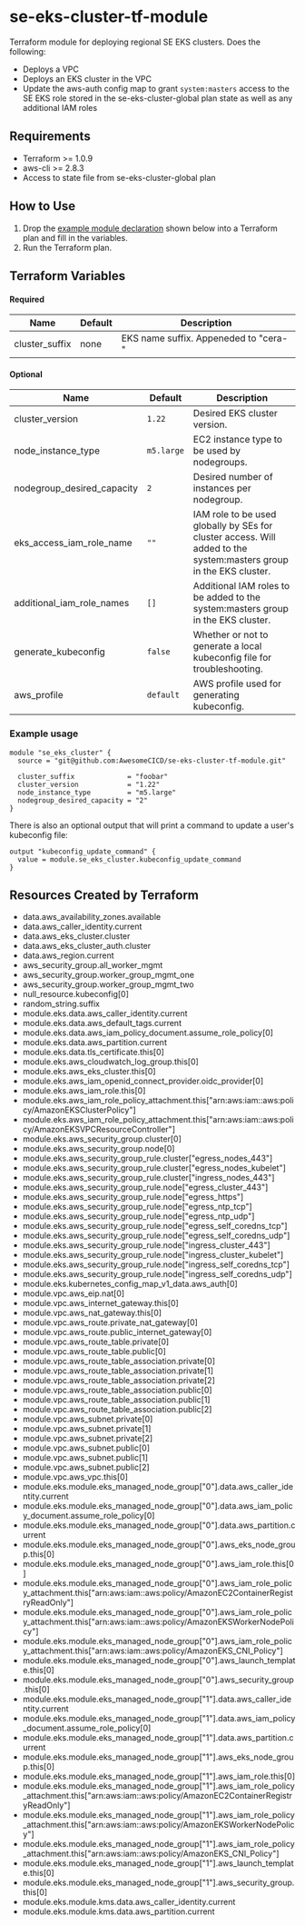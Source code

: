 # se-eks-cluster-tf-module
Terraform module for deploying regional SE EKS clusters.  Does the following:
- Deploys a VPC
- Deploys an EKS cluster in the VPC
- Update the aws-auth config map to grant `system:masters` access to the SE EKS role stored in the se-eks-cluster-global plan state as well as any additional IAM roles

## Requirements

- Terraform >= 1.0.9
- aws-cli >= 2.8.3
- Access to state file from se-eks-cluster-global plan

## How to Use

1. Drop the [example module declaration](#example-usage) shown below into a Terraform plan and fill in the variables.
2. Run the Terraform plan.


## Terraform Variables

#### Required

| Name | Default | Description|
|------|---------|------------|
|cluster_suffix| none | EKS name suffix.  Appeneded to "cera-"|


#### Optional

| Name | Default | Description|
|------|---------|------------|
|cluster_version | `1.22` | Desired EKS cluster version.|
|node_instance_type|`m5.large`|EC2 instance type to be used by nodegroups.|
|nodegroup_desired_capacity|`2`|Desired number of instances per nodegroup.|
|eks_access_iam_role_name|`""`|IAM role to be used globally by SEs for cluster access. Will added to the system:masters group in the EKS cluster.|
|additional_iam_role_names|`[]`|Additional IAM roles to be added to the system:masters group in the EKS cluster.|
|generate_kubeconfig| `false` | Whether or not to generate a local kubeconfig file for troubleshooting. |
|aws_profile| `default` | AWS profile used for generating kubeconfig. |


### Example usage


```hcl
module "se_eks_cluster" {
  source = "git@github.com:AwesomeCICD/se-eks-cluster-tf-module.git"

  cluster_suffix             = "foobar"
  cluster_version            = "1.22"
  node_instance_type         = "m5.large"
  nodegroup_desired_capacity = "2"
}
```

There is also an optional output that will print a command to update a user's kubeconfig file:

```hcl
output "kubeconfig_update_command" {
  value = module.se_eks_cluster.kubeconfig_update_command
}
```


## Resources Created by Terraform

- data.aws_availability_zones.available
- data.aws_caller_identity.current
- data.aws_eks_cluster.cluster
- data.aws_eks_cluster_auth.cluster
- data.aws_region.current
- aws_security_group.all_worker_mgmt
- aws_security_group.worker_group_mgmt_one
- aws_security_group.worker_group_mgmt_two
- null_resource.kubeconfig[0]
- random_string.suffix
- module.eks.data.aws_caller_identity.current
- module.eks.data.aws_default_tags.current
- module.eks.data.aws_iam_policy_document.assume_role_policy[0]
- module.eks.data.aws_partition.current
- module.eks.data.tls_certificate.this[0]
- module.eks.aws_cloudwatch_log_group.this[0]
- module.eks.aws_eks_cluster.this[0]
- module.eks.aws_iam_openid_connect_provider.oidc_provider[0]
- module.eks.aws_iam_role.this[0]
- module.eks.aws_iam_role_policy_attachment.this["arn:aws:iam::aws:policy/AmazonEKSClusterPolicy"]
- module.eks.aws_iam_role_policy_attachment.this["arn:aws:iam::aws:policy/AmazonEKSVPCResourceController"]
- module.eks.aws_security_group.cluster[0]
- module.eks.aws_security_group.node[0]
- module.eks.aws_security_group_rule.cluster["egress_nodes_443"]
- module.eks.aws_security_group_rule.cluster["egress_nodes_kubelet"]
- module.eks.aws_security_group_rule.cluster["ingress_nodes_443"]
- module.eks.aws_security_group_rule.node["egress_cluster_443"]
- module.eks.aws_security_group_rule.node["egress_https"]
- module.eks.aws_security_group_rule.node["egress_ntp_tcp"]
- module.eks.aws_security_group_rule.node["egress_ntp_udp"]
- module.eks.aws_security_group_rule.node["egress_self_coredns_tcp"]
- module.eks.aws_security_group_rule.node["egress_self_coredns_udp"]
- module.eks.aws_security_group_rule.node["ingress_cluster_443"]
- module.eks.aws_security_group_rule.node["ingress_cluster_kubelet"]
- module.eks.aws_security_group_rule.node["ingress_self_coredns_tcp"]
- module.eks.aws_security_group_rule.node["ingress_self_coredns_udp"]
- module.eks.kubernetes_config_map_v1_data.aws_auth[0]
- module.vpc.aws_eip.nat[0]
- module.vpc.aws_internet_gateway.this[0]
- module.vpc.aws_nat_gateway.this[0]
- module.vpc.aws_route.private_nat_gateway[0]
- module.vpc.aws_route.public_internet_gateway[0]
- module.vpc.aws_route_table.private[0]
- module.vpc.aws_route_table.public[0]
- module.vpc.aws_route_table_association.private[0]
- module.vpc.aws_route_table_association.private[1]
- module.vpc.aws_route_table_association.private[2]
- module.vpc.aws_route_table_association.public[0]
- module.vpc.aws_route_table_association.public[1]
- module.vpc.aws_route_table_association.public[2]
- module.vpc.aws_subnet.private[0]
- module.vpc.aws_subnet.private[1]
- module.vpc.aws_subnet.private[2]
- module.vpc.aws_subnet.public[0]
- module.vpc.aws_subnet.public[1]
- module.vpc.aws_subnet.public[2]
- module.vpc.aws_vpc.this[0]
- module.eks.module.eks_managed_node_group["0"].data.aws_caller_identity.current
- module.eks.module.eks_managed_node_group["0"].data.aws_iam_policy_document.assume_role_policy[0]
- module.eks.module.eks_managed_node_group["0"].data.aws_partition.current
- module.eks.module.eks_managed_node_group["0"].aws_eks_node_group.this[0]
- module.eks.module.eks_managed_node_group["0"].aws_iam_role.this[0]
- module.eks.module.eks_managed_node_group["0"].aws_iam_role_policy_attachment.this["arn:aws:iam::aws:policy/AmazonEC2ContainerRegistryReadOnly"]
- module.eks.module.eks_managed_node_group["0"].aws_iam_role_policy_attachment.this["arn:aws:iam::aws:policy/AmazonEKSWorkerNodePolicy"]
- module.eks.module.eks_managed_node_group["0"].aws_iam_role_policy_attachment.this["arn:aws:iam::aws:policy/AmazonEKS_CNI_Policy"]
- module.eks.module.eks_managed_node_group["0"].aws_launch_template.this[0]
- module.eks.module.eks_managed_node_group["0"].aws_security_group.this[0]
- module.eks.module.eks_managed_node_group["1"].data.aws_caller_identity.current
- module.eks.module.eks_managed_node_group["1"].data.aws_iam_policy_document.assume_role_policy[0]
- module.eks.module.eks_managed_node_group["1"].data.aws_partition.current
- module.eks.module.eks_managed_node_group["1"].aws_eks_node_group.this[0]
- module.eks.module.eks_managed_node_group["1"].aws_iam_role.this[0]
- module.eks.module.eks_managed_node_group["1"].aws_iam_role_policy_attachment.this["arn:aws:iam::aws:policy/AmazonEC2ContainerRegistryReadOnly"]
- module.eks.module.eks_managed_node_group["1"].aws_iam_role_policy_attachment.this["arn:aws:iam::aws:policy/AmazonEKSWorkerNodePolicy"]
- module.eks.module.eks_managed_node_group["1"].aws_iam_role_policy_attachment.this["arn:aws:iam::aws:policy/AmazonEKS_CNI_Policy"]
- module.eks.module.eks_managed_node_group["1"].aws_launch_template.this[0]
- module.eks.module.eks_managed_node_group["1"].aws_security_group.this[0]
- module.eks.module.kms.data.aws_caller_identity.current
- module.eks.module.kms.data.aws_partition.current